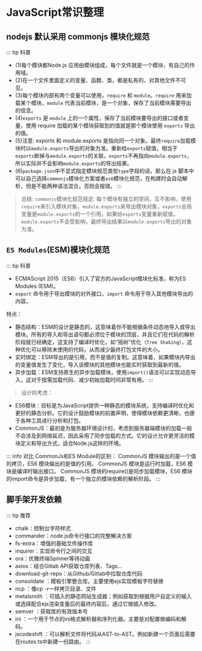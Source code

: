 # JavaScript常识整理

## nodejs 默认采用 commonjs 模块化规范

::: tip 科普
- (1)每个模块都Node.js 应用由模块组成，每个文件就是一个模块，有自己的作用域。
- (2)在一个文件里面定义的变量、函数、类，都是私有的，对其他文件不可见。
- (3)每个模块内部有两个变量可以使用，`require` 和 `module`。`require` 用来加载某个模块，`module` 代表当前模块，是一个对象，保存了当前模块需要导出的信息。
- (4)`exports` 是 `module` 上的一个属性，保存了当前模块要导出的接口或者变量，使用 require 加载的某个模块获取到的值就是那个模块使用 `exports` 导出的值。
- (5)注意: exports 和 module.exports 是指向同一个对象。最终`require`加载模块时以`module.exports`导出的对象为准。重新给`exports`赋值，相当于`exports`断掉与`module.exports`的关联，`exports`不再指向`module.exports`，所以实际并不会影响`module.exports`的导出结果。
- (6)`package.json`中不显式指定模块规范类型`type`字段的话，那么在 js 脚本中可以自己选择`commonjs`模块化方案或者`es6`模块化规范，在构建时会自动解析，但是不能两种语法混合，否则会报错。
:::

> 总结: `commonjs`模块化规范规定: 每个模块有独立的空间，互不影响，使用`require`来引入模块对象，`module.exports`来导出模块对象，`exports`全局变量是`module.exports`的一个引用，如果给`exports`变量重新赋值，`module.exports`不会受影响，最终导出结果以`module.exports`导出的对象为准。


## `ES Modules`(ESM)模块化规范

::: tip 科普 
- ECMAScript 2015（ES6）引入了官方的JavaScript模块化标准，称为ES Modules (ESM)。
- `export` 命令用于导出模块的对外接口，`import` 命令用于导入其他模块导出的内容。

特点：

- 静态结构：ESM的设计是静态的，这意味着你不能根据条件动态地导入或导出模块。所有的导入和导出语句都必须位于模块的顶层，并且它们在代码的解析阶段就已经确定，这支持了编译时优化，如“摇树”优化（`Tree Shaking`），这种优化可以移除未使用的代码，从而减少最终打包文件的大小。
- 实时绑定：ESM导出的是引用，而不是值的复制。这意味着，如果模块内导出的变量值发生了变化，导入该模块的其他模块也能实时获取到最新的值。
- 异步加载：ESM支持原生的异步加载模块，使用`import()`语法可以实现动态导入，这对于按需加载代码、减少初始加载时间非常有用。
:::

> 设计的考虑：

- ES6模块：目标是为JavaScript提供一种静态的模块系统，支持编译时优化和更好的静态分析。它的设计鼓励模块的前置声明，使得模块依赖更清晰，也便于各种工具进行分析和打包。
- CommonJS：最初是为服务器环境设计的，考虑到服务器端模块的加载一般不会涉及到网络延迟，因此采用了同步加载的方式。它的设计允许更灵活的模块定义和导出方式，适合Node.js这样的环境。

::: info 对比
CommonJs和ES Module的区别：
CommonJS 模块输出的是一个值的拷贝，ES6 模块输出的是值的引用。
CommonJS 模块是运行时加载，ES6 模块是编译时输出接口。
CommonJS 模块的require()是同步加载模块，ES6 模块的import命令是异步加载，有一个独立的模块依赖的解析阶段。
:::


## 脚手架开发依赖

::: tip 推荐 
- chalk：控制台字符样式
- commander：node.js命令行接口的完整解决方案
- fs-extra：增强的基础文件操作库
- inquirer：实现命令行之间的交互
- ora：优雅终端Spinner等待动画
- axios：结合Gitlab API获取仓库列表、Tags...
- download-git-repo：从Github/Gitlab中拉取仓库代码
- consolidate ：模板引擎整合库。主要使用ejs实现模板字符替换
- ncp ：像cp -r一样拷贝目录、文件
- metalsmith ：可插入的静态网站生成器；例如获取到根据用户自定义的输入或选择配合ejs渲染变量后的最终内容后，通过它做插入修改。
- semver ：获取库的有效版本号
- ini ：一个用于节点的ini格式解析器和序列化器。主要是对配置做编码和解码。
- jscodeshift ：可以解析文件将代码从AST-to-AST。例如新建一个页面后需要在routes.ts中新建一份路由。
:::

